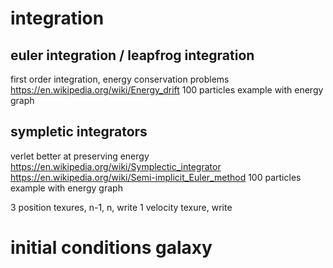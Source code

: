 # integration

## euler integration / leapfrog integration

first order integration, energy conservation problems
https://en.wikipedia.org/wiki/Energy_drift
100 particles example with energy graph

## sympletic integrators

verlet
better at preserving energy
https://en.wikipedia.org/wiki/Symplectic_integrator
https://en.wikipedia.org/wiki/Semi-implicit_Euler_method
100 particles example with energy graph

3 position texures, n-1, n, write
1 velocity texure, write

# initial conditions galaxy
